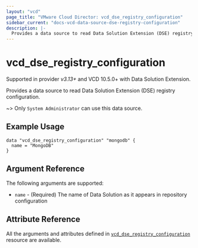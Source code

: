 ```yaml
---
layout: "vcd"
page_title: "VMware Cloud Director: vcd_dse_registry_configuration"
sidebar_current: "docs-vcd-data-source-dse-registry-configuration"
description: |-
  Provides a data source to read Data Solution Extension (DSE) registry configuration.
---
```


# vcd\_dse\_registry\_configuration

Supported in provider *v3.13+* and VCD 10.5.0+ with Data Solution Extension.

Provides a data source to read Data Solution Extension (DSE) registry configuration.

~> Only `System Administrator` can use this data source.

## Example Usage

```hcl
data "vcd_dse_registry_configuration" "mongodb" {
  name = "MongoDB"
}
```

## Argument Reference

The following arguments are supported:

* `name` - (Required) The name of Data Solution as it appears in repository configuration


## Attribute Reference

All the arguments and attributes defined in
[`vcd_dse_registry_configuration`](/providers/vmware/vcd/latest/docs/resources/dse_registry_configuration) resource are available.
